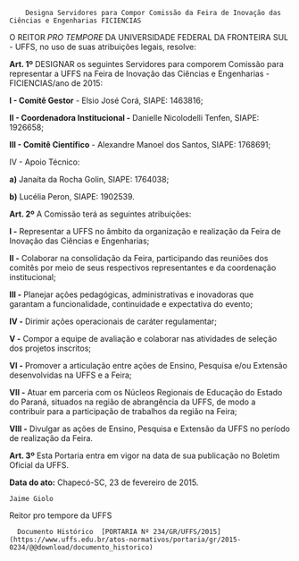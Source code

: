         Designa Servidores para Compor Comissão da Feira de Inovação das Ciências e Engenharias FICIENCIAS  

O REITOR *PRO TEMPORE* DA UNIVERSIDADE FEDERAL DA FRONTEIRA SUL - UFFS, no uso de suas atribuições legais, resolve:

 **Art. 1º** DESIGNAR os seguintes Servidores para comporem Comissão para representar a UFFS na Feira de Inovação das Ciências e Engenharias - FICIENCIAS/ano de 2015:

 **I - Comitê Gestor** - Elsio José Corá, SIAPE: 1463816;

 **II - Coordenadora Institucional -** Danielle Nicolodelli Tenfen, SIAPE: 1926658;

 **III - Comitê Científico** - Alexandre Manoel dos Santos, SIAPE: 1768691;

 IV - Apoio Técnico:

 **a)** Janaíta da Rocha Golin, SIAPE: 1764038;

 **b)** Lucélia Peron, SIAPE: 1902539.

 **Art. 2º** A Comissão terá as seguintes atribuições:

 **I -** Representar a UFFS no âmbito da organização e realização da Feira de Inovação das Ciências e Engenharias;

 **II -** Colaborar na consolidação da Feira, participando das reuniões dos comitês por meio de seus respectivos representantes e da coordenação institucional;

 **III -** Planejar ações pedagógicas, administrativas e inovadoras que garantam a funcionalidade, continuidade e expectativa do evento;

 **IV -** Dirimir ações operacionais de caráter regulamentar;

 **V -** Compor a equipe de avaliação e colaborar nas atividades de seleção dos projetos inscritos;

 **VI -** Promover a articulação entre ações de Ensino, Pesquisa e/ou Extensão desenvolvidas na UFFS e a Feira;

 **VII -** Atuar em parceria com os Núcleos Regionais de Educação do Estado do Paraná, situados na região de abrangência da UFFS, de modo a contribuir para a participação de trabalhos da região na Feira;

 **VIII -** Divulgar as ações de Ensino, Pesquisa e Extensão da UFFS no período de realização da Feira.

 **Art. 3º** Esta Portaria entra em vigor na data de sua publicação no Boletim Oficial da UFFS.

  

   **Data do ato:** Chapecó-SC, 23 de fevereiro de 2015.   
 

    Jaime Giolo   
 Reitor pro tempore da UFFS 

      Documento Histórico  [PORTARIA Nº 234/GR/UFFS/2015](https://www.uffs.edu.br/atos-normativos/portaria/gr/2015-0234/@@download/documento_historico)     
      
